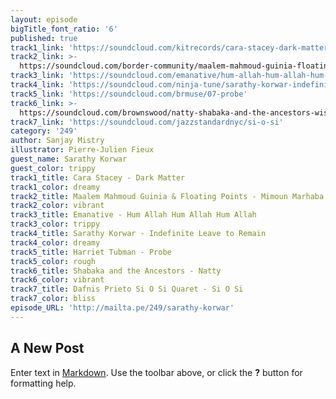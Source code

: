 ```yaml
---
layout: episode
bigTitle_font_ratio: '6'
published: true
track1_link: 'https://soundcloud.com/kitrecords/cara-stacey-dark-matter-kr13'
track2_link: >-
  https://soundcloud.com/border-community/maalem-mahmoud-guinia-floating-points-mimoun-marhaba?in=border-community/sets/holden-moroccan-collaborations
track3_link: 'https://soundcloud.com/emanative/hum-allah-hum-allah-hum-allah'
track4_link: 'https://soundcloud.com/ninja-tune/sarathy-korwar-indefinite-leave-to-remain'
track5_link: 'https://soundcloud.com/brmuse/07-probe'
track6_link: >-
  https://soundcloud.com/brownswood/natty-shabaka-and-the-ancestors-wisdom-of-elders
track7_link: 'https://soundcloud.com/jazzstandardnyc/si-o-si'
category: '249'
author: Sanjay Mistry
illustrator: Pierre-Julien Fieux
guest_name: Sarathy Korwar
guest_color: trippy
track1_title: Cara Stacey - Dark Matter
track1_color: dreamy
track2_title: Maalem Mahmoud Guinia & Floating Points - Mimoun Marhaba
track2_color: vibrant
track3_title: Emanative - Hum Allah Hum Allah Hum Allah
track3_color: trippy
track4_title: Sarathy Korwar - Indefinite Leave to Remain
track4_color: dreamy
track5_title: Harriet Tubman - Probe
track5_color: rough
track6_title: Shabaka and the Ancestors - Natty
track6_color: vibrant
track7_title: Dafnis Prieto Si O Si Quaret - Si O Si
track7_color: bliss
episode_URL: 'http://mailta.pe/249/sarathy-korwar'
---
```

## A New Post

Enter text in [Markdown](http://daringfireball.net/projects/markdown/). Use the toolbar above, or click the **?** button for formatting help.
